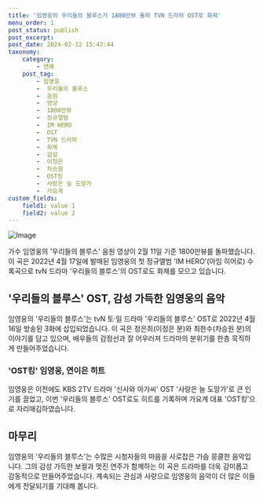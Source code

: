 ```yaml
---
title: '임영웅의 우리들의 블루스가 1800만뷰 돌파 TVN 드라마 OST로 화제'
menu_order: 1
post_status: publish
post_excerpt: 
post_date: 2024-02-12 15:42:44
taxonomy:
    category:
        - 연예
    post_tag:
        - 임영웅
        -  우리들의 블루스
        -  음원
        -  영상
        -  1800만뷰
        -  정규앨범
        -  IM HERO
        -  OST
        -  TVN 드라마
        -  화제
        -  감성
        -  이정은
        -  차승원
        -  OST킹
        -  사랑은 늘 도망가
        -  가요계
custom_fields:
    field1: value 1
    field2: value 2
---
```


![Image](https://mimgnews.pstatic.net/image/312/2024/02/12/0000648756_001_20240212111605177.jpg?type=w540)

가수 임영웅의 '우리들의 블루스' 음원 영상이 2월 11일 기준 1800만뷰를 돌파했습니다. 이 곡은 2022년 4월 17일에 발매된 임영웅의 첫 정규앨범 'IM HERO'(아임 히어로) 수록곡으로 tvN 드라마 '우리들의 블루스'의 OST로도 화제를 모으고 있습니다.
## '우리들의 블루스' OST, 감성 가득한 임영웅의 음악
임영웅의 '우리들의 블루스'는 tvN 토·일 드라마 '우리들의 블루스' OST로 2022년 4월 16일 방송된 3화에 삽입되었습니다. 이 곡은 정은희(이정은 분)와 최한수(차승원 분)의 이야기를 담고 있으며, 배우들의 감정선과 잘 어우러져 드라마의 분위기를 한층 묵직하게 만들어주었습니다.
### 'OST킹' 임영웅, 연이은 히트
임영웅은 이전에도 KBS 2TV 드라마 '신사와 아가씨' OST '사랑은 늘 도망가'로 큰 인기를 끌었고, 이번 '우리들의 블루스' OST로도 히트를 기록하며 가요계 대표 'OST킹'으로 자리매김하였습니다.
## 마무리
임영웅의 '우리들의 블루스'는 수많은 시청자들의 마음을 사로잡은 가슴 뭉클한 음악입니다. 그의 감성 가득한 보컬과 멋진 연주가 함께하는 이 곡은 드라마를 더욱 감미롭고 감동적으로 만들어주었습니다. 계속되는 관심과 사랑으로 임영웅의 음악이 더 많은 이들에게 전달되기를 기대해 봅니다.
